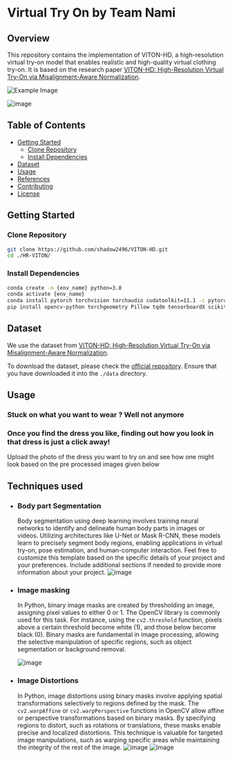 
# Virtual Try On by Team Nami

## Overview

This repository contains the implementation of VITON-HD, a high-resolution virtual try-on model that enables realistic and high-quality virtual clothing try-on. It is based on the research paper [VITON-HD: High-Resolution Virtual Try-On via Misalignment-Aware Normalization](https://github.com/shadow2496/VITON-HD).

![Example Image](https://github.com/Megh-Zyke/Team_NAMI/assets/97515984/92ffb4d9-ce67-4ad0-9319-c573b0f0dbd1)

![image](https://github.com/Megh-Zyke/Team_NAMI/assets/97515984/ac387022-208b-43ad-a3e1-2b91df82f86f)


## Table of Contents

- [Getting Started](#getting-started)
  - [Clone Repository](#clone-repository)
  - [Install Dependencies](#install-dependencies)
- [Dataset](#dataset)
- [Usage](#usage)
- [References](#references)
- [Contributing](#contributing)
- [License](#license)

## Getting Started

### Clone Repository

```bash
git clone https://github.com/shadow2496/VITON-HD.git
cd ./HR-VITON/
```

### Install Dependencies

```bash
conda create -n {env_name} python=3.8
conda activate {env_name}
conda install pytorch torchvision torchaudio cudatoolkit=11.1 -c pytorch-lts -c nvidia
pip install opencv-python torchgeometry Pillow tqdm tensorboardX scikit-image scipy
```

## Dataset

We use the dataset from [VITON-HD: High-Resolution Virtual Try-On via Misalignment-Aware Normalization](https://github.com/shadow2496/VITON-HD).

To download the dataset, please check the [official repository](https://github.com/shadow2496/VITON-HD). Ensure that you have downloaded it into the `./data` directory.

## Usage

### Stuck on what you want to wear ? Well not anymore
  ### Once you find the dress you like, finding out how you look in that dress is just a click away!
Upload the photo of the dress you want to try on and see how one might look based on the pre processed images given below

## Techniques used

  * ### Body part Segmentation
       Body segmentation using deep learning involves training neural networks to identify and delineate human body parts in images or videos. Utilizing architectures like U-Net or Mask R-CNN, these models learn to precisely segment body regions, enabling applications in virtual try-on, pose estimation, and human-computer interaction.
Feel free to customize this template based on the specific details of your project and your preferences. Include additional sections if needed to provide more information about your project.
![image](https://github.com/Megh-Zyke/Team_NAMI/assets/97515984/64f071c2-b91b-42eb-b78f-ca265bd502fa)

* ### Image masking
  In Python, binary image masks are created by thresholding an image, assigning pixel values to either 0 or 1. The OpenCV library is commonly used for this task. For instance, using the `cv2.threshold` function, pixels above a certain threshold become white (1), and those below become black (0). Binary masks are fundamental in image processing, allowing the selective manipulation of specific regions, such as object segmentation or background removal.

  ![image](https://github.com/Megh-Zyke/Team_NAMI/assets/97515984/ff5aee6a-eb01-4745-8375-ebdd19fb1892)

* ### Image Distortions
  In Python, image distortions using binary masks involve applying spatial transformations selectively to regions defined by the mask. The `cv2.warpAffine` or `cv2.warpPerspective` functions in OpenCV allow affine or perspective transformations based on binary masks. By specifying regions to distort, such as rotations or translations, these masks enable precise and localized distortions. This technique is valuable for targeted image manipulations, such as warping specific areas while maintaining the integrity of the rest of the image.
  ![image](https://github.com/Megh-Zyke/Team_NAMI/assets/97515984/efd4b00e-2048-4cf5-8ca9-8f799e1886bd)
![image](https://github.com/Megh-Zyke/Team_NAMI/assets/97515984/2b53e523-84ba-4be9-98e8-23bc92943e27)
